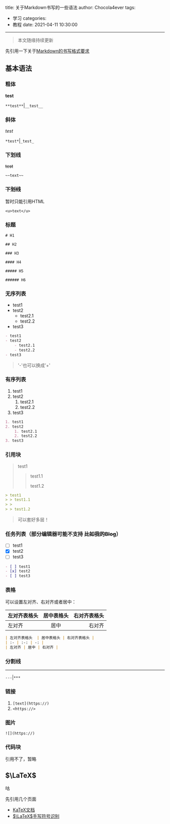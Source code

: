 title: 关于Markdown书写的一些语法
author: Chocola4ever
tags:
  - 学习
categories:
  - 教程
date: 2021-04-11 10:30:00
---
> 本文随缘持续更新

先引用一下关于[Markdown的书写格式要求](https://oi-wiki.org/intro/format/)

## 基本语法

### 粗体
**test**

`**test**`|`__test__`

### 斜体

_test_

`*test*`|`_test_`

### 下划线

~~test~~

`~~text~~`

### ~~下划线~~

暂时只能引用HTML

`<u>text</u>`

### 标题

`# H1`

`## H2`

`### H3`

`#### H4`

`##### H5`

`###### H6`

### 无序列表

- test1
- test2
    - test2.1
    - test2.2
- test3

```markdown
- test1
- test2
    - test2.1
    - test2.2
- test3
```

> '-'也可以换成'+'

### 有序列表

1. test1
2. test2
    1. test2.1
    2. test2.2
3. test3

```markdown
1. test1
2. test2
    1. test2.1
    2. test2.2
3. test3
```

### 引用块

> test1
> > test1.1
> > 
> > test1.2

```markdown
> test1
> > test1.1
> > 
> > test1.2
```

> 可以套好多层！

### 任务列表（部分编辑器可能不支持 ~~比如我的Blog~~）

- [ ] test1
- [x] test2
- [ ] test3

```markdown
- [ ] test1
- [x] test2
- [ ] test3
```

### 表格

可以设置左对齐、右对齐或者居中：

| 左对齐表格头  | 居中表格头 | 右对齐表格头 |
| :- | :-: | -: |
| 左对齐 | 居中 | 右对齐 |

```markdown
| 左对齐表格头  | 居中表格头 | 右对齐表格头 |
| :- | :-: | -: |
| 左对齐 | 居中 | 右对齐 |
```

### 分割线

---

`---`|`***`

### 链接

1. `[text](https://)`
2. `<https://>`

### 图片

`![](https://)`

### 代码块

引用不了，暂略

## $\LaTeX$

咕

先引用几个页面

- [KaTeX文档](https://katex.org/docs/supported.html)
- [$\LaTeX$手写符号识别](http://detexify.kirelabs.org/classify.html)